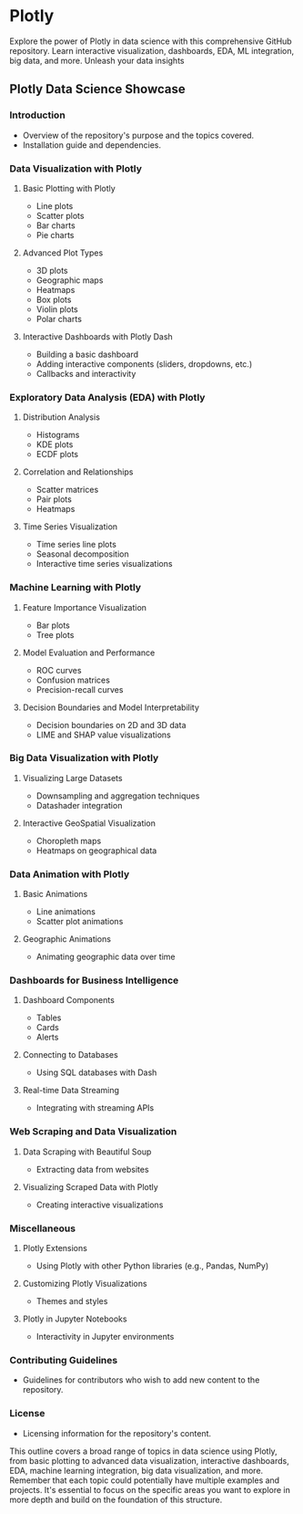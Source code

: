 # Plotly
Explore the power of Plotly in data science with this comprehensive GitHub repository. Learn interactive visualization, dashboards, EDA, ML integration, big data, and more. Unleash your data insights

## Plotly Data Science Showcase

### Introduction
- Overview of the repository's purpose and the topics covered.
- Installation guide and dependencies.

### Data Visualization with Plotly
1. Basic Plotting with Plotly
   - Line plots
   - Scatter plots
   - Bar charts
   - Pie charts

2. Advanced Plot Types
   - 3D plots
   - Geographic maps
   - Heatmaps
   - Box plots
   - Violin plots
   - Polar charts

3. Interactive Dashboards with Plotly Dash
   - Building a basic dashboard
   - Adding interactive components (sliders, dropdowns, etc.)
   - Callbacks and interactivity

### Exploratory Data Analysis (EDA) with Plotly
1. Distribution Analysis
   - Histograms
   - KDE plots
   - ECDF plots

2. Correlation and Relationships
   - Scatter matrices
   - Pair plots
   - Heatmaps

3. Time Series Visualization
   - Time series line plots
   - Seasonal decomposition
   - Interactive time series visualizations

### Machine Learning with Plotly
1. Feature Importance Visualization
   - Bar plots
   - Tree plots

2. Model Evaluation and Performance
   - ROC curves
   - Confusion matrices
   - Precision-recall curves

3. Decision Boundaries and Model Interpretability
   - Decision boundaries on 2D and 3D data
   - LIME and SHAP value visualizations

### Big Data Visualization with Plotly
1. Visualizing Large Datasets
   - Downsampling and aggregation techniques
   - Datashader integration

2. Interactive GeoSpatial Visualization
   - Choropleth maps
   - Heatmaps on geographical data

### Data Animation with Plotly
1. Basic Animations
   - Line animations
   - Scatter plot animations

2. Geographic Animations
   - Animating geographic data over time

### Dashboards for Business Intelligence
1. Dashboard Components
   - Tables
   - Cards
   - Alerts

2. Connecting to Databases
   - Using SQL databases with Dash

3. Real-time Data Streaming
   - Integrating with streaming APIs

### Web Scraping and Data Visualization
1. Data Scraping with Beautiful Soup
   - Extracting data from websites

2. Visualizing Scraped Data with Plotly
   - Creating interactive visualizations

### Miscellaneous
1. Plotly Extensions
   - Using Plotly with other Python libraries (e.g., Pandas, NumPy)

2. Customizing Plotly Visualizations
   - Themes and styles

3. Plotly in Jupyter Notebooks
   - Interactivity in Jupyter environments

### Contributing Guidelines
- Guidelines for contributors who wish to add new content to the repository.

### License
- Licensing information for the repository's content.

This outline covers a broad range of topics in data science using Plotly, from basic plotting to advanced data visualization, interactive dashboards, EDA, machine learning integration, big data visualization, and more. Remember that each topic could potentially have multiple examples and projects. It's essential to focus on the specific areas you want to explore in more depth and build on the foundation of this structure.
